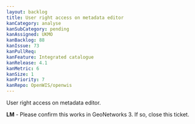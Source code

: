 ```yaml
---
layout: backlog
title: User right access on metadata editor
kanCategory: analyse
kanSubCategory: pending
kanAssigned: UKMO
kanBacklog: 88
kanIssue: 73
kanPullReq:
kanFeature: Integrated catalogue
kanRelease: 4.1
kanMetric: 6
kanSize: 1
kanPriority: 7
kanRepo: OpenWIS/openwis
---
```

User right access on metadata editor.

**LM** - Please confirm this works in GeoNetworks 3.  If so, close this ticket.
